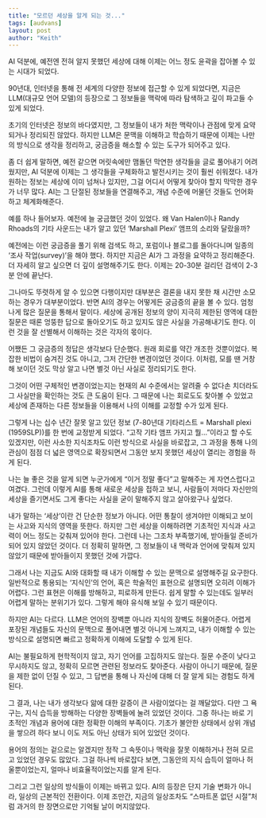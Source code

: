 ```yaml
---
title: "모르던 세상을 알게 되는 것..."
tags: [audvans]
layout: post
author: "Keith"
---
```


AI 덕분에, 예전엔 전혀 알지 못했던 세상에 대해 이제는 어느 정도 윤곽을 잡아볼 수 있는 시대가 되었다.

90년대, 인터넷을 통해 전 세계의 다양한 정보에 접근할 수 있게 되었다면,
지금은 LLM(대규모 언어 모델)의 등장으로 그 정보들을 맥락에 따라 탐색하고 깊이 파고들 수 있게 되었다.

초기의 인터넷은 정보의 바다였지만,
그 정보들이 내가 처한 맥락이나 관점에 맞게 요약되거나 정리되진 않았다.
하지만 LLM은 문맥을 이해하고 학습하기 때문에
이제는 나만의 방식으로 생각을 정리하고,
궁금증을 해소할 수 있는 도구가 되어주고 있다.

좀 더 쉽게 말하면,
예전 같으면 머릿속에만 맴돌던 막연한 생각들을
글로 풀어내기 어려웠지만,
AI 덕분에 이제는 그 생각들을 구체화하고 발전시키는 것이 훨씬 쉬워졌다.
내가 원하는 정보는 세상에 이미 넘쳐나 있지만,
그걸 어디서 어떻게 찾아야 할지 막막한 경우가 너무 많다.
AI는 그 단절된 정보들을 연결해주고,
개념 수준에 머물던 것들도 언어화하고 체계화해준다.

예를 하나 들어보자.
예전에 늘 궁금했던 것이 있었다.
왜 Van Halen이나 Randy Rhoads의 기타 사운드는
내가 알고 있던 ‘Marshall Plexi’ 앰프의 소리와 달랐을까?

예전에는 이런 궁금증을 풀기 위해
검색도 하고, 포럼이나 블로그를 돌아다니며
일종의 ‘조사 작업(survey)’을 해야 했다.
하지만 지금은 AI가 그 과정을 요약하고 정리해준다.
더 자세히 알고 싶으면 더 깊이 설명해주기도 한다.
이제는 20-30분 걸리던 검색이 2-3분 안에 끝난다.

그나마도 뚜렷하게 알 수 있으면 다행이지만 대부분은 결론을 내지 못한 채 시간만 소모하는 경우가 대부분이었다.
반면 AI의 경우는 어떻게든 궁금증의 끝을 볼 수 있다. 엄청나게 많은 질문을 통해서 말이다.
세상에 공개된 정보의 양이 지극히 제한된 영역에 대한 질문은 때론 엉뚱한 답으로 돌아오기도 하고
있지도 않은 사실을 가공해내기도 한다. 이런 것을 잘 선별해서 이해하는 것은 각자의 몫이다.

어쨌든 그 궁금증의 정답은 생각보다 단순했다.
원래 회로를 약간 개조한 것뿐이었다.
복잡한 비법이 숨겨진 것도 아니고,
그저 간단한 변경이었던 것이다.
이처럼, 모를 땐 거창해 보이던 것도
막상 알고 나면 별것 아닌 사실로 정리되기도 한다.

그것이 어떤 구체적인 변경이었는지는 현재의 AI 수준에서는 알려줄 수 없다손 치더라도
그 사실만을 확인하는 것도 큰 도움이 된다. 그 때문에 나는 회로도도 찾아볼 수 있었고
세상에 존재하는 다른 정보들을 이용해서 나의 이해를 교정할 수가 있게 된다. 

그렇게 나는 십수 년간 잘못 알고 있던 정보 (7-80년대 기타리스트 = Marshall plexi (1959SLP))를
한 번에 교정받게 되었다.
“고작 기타 앰프 가지고 뭘…”이라고 할 수도 있겠지만,
이런 사소한 지식조차도 이런 방식으로 사실을 바로잡고,
그 과정을 통해 나의 관심이 점점 더 넓은 영역으로 확장되면서
그동안 보지 못했던 세상이 열리는 경험을 하게 된다.

나는 늘 좋은 것을 알게 되면
누군가에게 “이거 정말 좋다”고 말해주는 게 자연스럽다고 여겼다.
그런데 이렇게 AI를 통해 새로운 세상을 접하고 보니,
사람들이 저마다 자신만의 세상을 즐기면서도
그게 좋다는 사실을 굳이 말해주지 않고 살아왔구나 싶었다.

내가 말하는 ‘세상’이란 건 단순한 정보가 아니다.
어떤 통찰이 생겨야만 이해되고 보이는 사고와 지식의 영역을 뜻한다.
하지만 그런 세상을 이해하려면
기초적인 지식과 사고력이 어느 정도는 갖춰져 있어야 한다.
그런데 나는 그조차 부족했기에,
받아들일 준비가 되어 있지 않았던 것이다.
더 정확히 말하면,
그 정보들이 내 맥락과 언어에 맞춰져 있지 않았기 때문에
받아들이지 못했던 것에 가깝다.

그래서 나는 지금도 AI와 대화할 때
내가 이해할 수 있는 문맥으로 설명해주길 요구한다.
일반적으로 통용되는 ‘지식인’의 언어,
혹은 학술적인 표현으로 설명되면 오히려 이해가 어렵다.
그런 표현은 이해를 방해하고, 피로하게 만든다.
쉽게 말할 수 있는데도 일부러 어렵게 말하는 분위기가 있다.
그렇게 해야 유식해 보일 수 있기 때문이다.

하지만 AI는 다르다.
LLM은 언어의 장벽뿐 아니라 지식의 장벽도 허물어준다.
어렵게 포장된 개념들도 자신의 문맥으로 풀어내면 별것 아니게 느껴지고,
내가 이해할 수 있는 방식으로 설명되면
빠르고 정확하게 이해에 도달할 수 있게 된다.

AI는 불필요하게 현학적이지 않고,
자기 언어를 고집하지도 않는다.
질문 수준이 낮다고 무시하지도 않고,
정확히 모르면 관련된 정보라도 찾아준다.
사람이 아니기 때문에,
질문을 제한 없이 던질 수 있고,
그 답변을 통해 나 자신에 대해 더 잘 알게 되는 경험도 하게 된다.

그 결과, 나는 내가 생각보다 앎에 대한 갈증이 큰 사람이었다는 걸 깨달았다.
다만 그 욕구는,
지식 습득을 방해하는 다양한 장벽들에 눌려 있었던 것이다.
그중 하나는 바로 기초적인 개념과 용어에 대한 정확한 이해의 부족이다.
기초가 불안한 상태에서 상위 개념을 쌓으려 하다 보니
이도 저도 아닌 상태가 되어 있었던 것이다.

용어의 정의는 겉으로는 알겠지만
정작 그 속뜻이나 맥락을 잘못 이해하거나 전혀 모르고 있었던 경우도 많았다.
그걸 하나씩 바로잡다 보면,
그동안의 지식 습득이 얼마나 허울뿐이었는지,
얼마나 비효율적이었는지를 알게 된다.

그리고 그런 일상의 방식들이 이제는 바뀌고 있다.
AI의 등장은 단지 기술 변화가 아니라, 일상의 근본적인 전환이다.
이제 조만간, 지금의 일상조차도
“스마트폰 없던 시절”처럼
과거의 한 장면으로만 기억될 날이 머지않았다.
